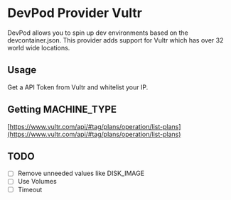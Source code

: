 # DevPod Provider Vultr

DevPod allows you to spin up dev environments based on the devcontainer.json. This provider adds support for Vultr which has over 32 world wide locations.

## Usage

Get a API Token from Vultr and whitelist your IP.

## Getting MACHINE_TYPE

[https://www.vultr.com/api/#tag/plans/operation/list-plans](https://www.vultr.com/api/#tag/plans/operation/list-plans)

## TODO

- [ ] Remove unneeded values like DISK_IMAGE
- [ ] Use Volumes
- [ ] Timeout
